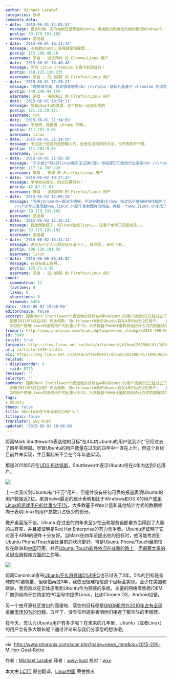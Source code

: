 ```yaml
---
author: Michael Larabel
categories: 观点
comments_data:
- date: '2015-06-01 14:05:52'
  message: 很多时候，买的电脑还是预装Ubuntu，卖电脑的很自觉的给你换成Windows7。
  postip: 39.179.191.102
  username: 浩浩君
- date: '2015-06-01 16:11:42'
  message: 不喜歡ubuntu,感覺就是個異類...
  postip: 115.208.40.28
  username: 来自 - 浙江湖州 的 Chrome/Linux 用户
- date: '2015-06-01 16:40:46'
  message: 为何 Linux Chromium 下看不到验证码？
  postip: 118.122.120.235
  username: 来自 - 四川成都 的 Firefox/Linux 用户
- date: '2015-06-01 17:28:21'
  message: "理想很丰满，现实很骨感啊<br />\r\nps：貌似凡是基于 chromium 的浏览器都显示不了验证码啊"
  postip: 140.240.94.159
  username: 来自 - 海南海口 的 Firefox/Linux 用户
- date: '2015-06-01 18:54:11'
  message: 随着ubuntu的发展，这个目标一定会实现的
  postip: 121.22.29.121
  username: ryt
- date: '2015-06-01 21:34:09'
  message: 不是吧，我是用 chrome 的啊。。
  postip: 111.201.9.86
  username: linux
- date: '2015-06-01 21:34:50'
  message: 不过这个验证码是挺糟心的，但是也没别的好办法，也不敢放开不要。
  postip: 111.201.9.86
  username: linux
- date: '2015-06-01 21:58:30'
  message: "不少统计代码连linux都无法正确识别，你指望它们能统计出来嘛<br />\r\nps为啥我连验证码都显示不出来，只好换个试试了"
  postip: 117.14.202.226
  username: 来自 - 天津 的 Firefox/Linux 用户
- date: '2015-06-02 10:37:35'
  message: 革命尚未成功，同志仍需努力！
  postip: 42.49.11.61
  username: 来自 - 湖南邵阳 的 Firefox/Linux 用户
- date: '2015-06-02 12:06:26'
  message: "我用chrome也一直没毛病呀，不过谷歌说chrome 45之后不支持NPAPI插件了这点还是有点小担心，百度网盘、115网盘之类的都需要这种插件呢。<br
    />\r\n今天发现敲www.linux.cn是个美女图片的网站，再敲一个www.liunx.cn才成了linux.cn。这是DNS抽风呢，还是。。。"
  postip: 39.179.191.102
  username: 浩浩君
- date: '2015-06-02 12:10:11'
  message: 我居然敲错了，吧linux敲成liunx。。。还看个老半天没看出来。。。
  postip: 39.179.191.102
  username: 浩浩君
- date: '2015-06-02 16:31:14'
  message: 确实有不少人汇报验证码出不了。。真奇怪。。研究下去。。
  postip: 106.120.101.58
  username: linux
- date: '2015-06-06 08:48:02'
  message: 有没有算上我啊..
  postip: 125.71.5.36
  username: 来自 - 四川成都 的 Firefox/Linux 用户
count:
  commentnum: 13
  favtimes: 0
  likes: 0
  sharetimes: 0
  viewnum: 6458
date: '2015-06-01 10:06:00'
editorchoice: false
excerpt: 距离Mark Shuttleworth表达他的目标在4年内Ubuntu的用户达到2亿已经过去了四年零两周。尽管Ubuntu的用户数量在过去的四年中一直在上升，但这个目标目前并未实现，并且看起来不会在今年年底实现。
  那是2011年5月在UDS 布达佩斯，Shuttleworth表示Ubuntu将在4年内达到2亿用户。  上一次我听到Ubuntu有1千万用户，但是并没有任何可靠的报道表明Ubuntu的用户数接近2亿。来自Valve最近的统计表明相比于Windows和OS
  X的用户使用Linux的游戏用户的比重少于1%。大多数基于Web计量和其他统计方式的数据倾向于表明Linux的用户总数只占很少的部分。
fromurl: http://www.phoronix.com/scan.php?page=news_item&px=2015-200-Million-Goal-Retro
id: 5549
islctt: true
largepic: https://img.linux.net.cn/data/attachment/album/201506/01/100836u58y8x5sh7s9qhh6.jpeg
url: /article-5549-1.html
pic: https://img.linux.net.cn/data/attachment/album/201506/01/100836u58y8x5sh7s9qhh6.jpeg.thumb.jpg
related:
- displayorder: 0
  raid: 6773
reviewer: ''
selector: ''
summary: 距离Mark Shuttleworth表达他的目标在4年内Ubuntu的用户达到2亿已经过去了四年零两周。尽管Ubuntu的用户数量在过去的四年中一直在上升，但这个目标目前并未实现，并且看起来不会在今年年底实现。
  那是2011年5月在UDS 布达佩斯，Shuttleworth表示Ubuntu将在4年内达到2亿用户。  上一次我听到Ubuntu有1千万用户，但是并没有任何可靠的报道表明Ubuntu的用户数接近2亿。来自Valve最近的统计表明相比于Windows和OS
  X的用户使用Linux的游戏用户的比重少于1%。大多数基于Web计量和其他统计方式的数据倾向于表明Linux的用户总数只占很少的部分。
tags:
- Ubuntu
thumb: false
title: Ubuntu会在今年达到2亿用户么？
titlepic: false
translator: wwy-hust
updated: '2015-06-01 10:06:00'
---
```


距离Mark Shuttleworth表达他的目标“在4年内Ubuntu的用户达到2亿”已经过去了四年零两周。尽管Ubuntu的用户数量在过去的四年中一直在上升，但这个目标目前并未实现，并且看起来不会在今年年底实现。


那是2011年5月在[UDS 布达佩斯](http://www.phoronix.com/vr.php?view=16002)，Shuttleworth表示Ubuntu将在4年内达到2亿用户。


![](/data/attachment/album/201506/01/100836u58y8x5sh7s9qhh6.jpeg)


上一次我听到Ubuntu有“1千万”用户，但是并没有任何可靠的报道表明Ubuntu的用户数接近2亿。来自Valve最近的统计表明相比于Windows和OS X的用户[使用Linux的游戏用户的比重少于1%](http://www.phoronix.com/scan.php?page=news_item&px=Steam-April-2015-1-Drop)。大多数基于Web计量和其他统计方式的数据倾向于表明Linux的用户总数只占很少的部分。


撇开桌面版不谈，Ubuntu在过去的四年来至少在云和服务器部署方面得到了大量的占有率，并且被证明是Red Hat Enterprise的有力竞争者。Ubuntu还证明了它对基于ARM的硬件十分友好。当Mark在四年前提出他的目标时，他可能考虑到Ubuntu Phone/Touch会比目前的状况更好。可是Ubuntu Phone/Touch目前仅仅在欧洲和[中国](http://www.phoronix.com/scan.php?page=news_item&px=Ubuntu-MX4-In-China)可用，并且[Ubuntu Touch软件依旧在成熟的路上](http://www.phoronix.com/scan.php?page=news_item&px=Ubuntu-Calculator-Reboot)，[仍需要大量的关键应用程序方面的工作](http://www.phoronix.com/scan.php?page=news_item&px=MTgzOTM)等。


![](/data/attachment/album/201506/01/100849cl52hmh3kwz25p5w.jpeg)


距离Canonical宣布[Ubuntu不久将登陆5%的PC](http://www.phoronix.com/scan.php?page=news_item&px=MTA5ODM)也已过去了3年。5%的目标是全球的PC装机量，但哪怕再过3年，我依旧很难相信这个目标会实现。至少在美国和欧洲，我仍难以在实体店看到Ubuntu作为预装的系统，主要的网络零售商/OEM厂商仍倾向于在特定的PC型号中提供Linux，比如Chrome OS、Android设备。


另一个由开源社区提出的高傲地、落空的目标便是[GNOME将在2010年占有全球桌面市场10%的份额](https://www.phoronix.com/scan.php?page=news_item&px=Nzg1Mw)。五年了，没有任何迹象表明他们接近了那10%的里程碑。


在今天，您认为Ubuntu用户有多少呢？在未来的几年里，Ubuntu（或者Linux）的用户会有多大增长呢？通过评论来与我们分享您的想法吧。




---


via: <http://www.phoronix.com/scan.php?page=news_item&px=2015-200-Million-Goal-Retro>


作者：[Michael Larabel](http://www.michaellarabel.com/) 译者：[wwy-hust](https://github.com/wwy-hust) 校对：[wxy](https://github.com/wxy)


本文由 [LCTT](https://github.com/LCTT/TranslateProject) 原创翻译，[Linux中国](https://linux.cn/) 荣誉推出